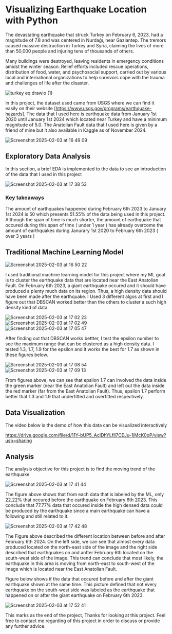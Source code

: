 # Visualizing Earthquake Location with Python

The devastating earthquake that struck Turkey on February 6, 2023, had a magnitude of 7.8 and was centered in Nurdağı, near Gaziantep. The tremors caused massive destruction 
in Turkey and Syria, claiming the lives of more than 50,000 people and injuring tens of thousands of others.

Many buildings were destroyed, leaving residents in emergency conditions amidst the winter season. Relief efforts included rescue operations, distribution of food, water, and 
psychosocial support, carried out by various local and international organizations to help survivors cope with the trauma and challenges of life after the disaster.

![turkey eq drawio (1)](https://github.com/user-attachments/assets/26da24e8-a926-478a-9858-d993476e8ef1)

In this project, the dataset used came from USGS where we can find it easily on their website [https://www.usgs.gov/programs/earthquake-hazards]. The data that I used here
is earthquake data from January 1st 2020 until January 1st 2024 which located near Turkey and have a minimum magnitude of 5.0. The Anatolian Fault data that I used here is 
given by a friend of mine but it also available in Kaggle as of November 2024.

![Screenshot 2025-02-03 at 16 49 09](https://github.com/user-attachments/assets/79e2a862-e7fe-4417-819c-e5151aef44bc)

## Exploratory Data Analysis
In this section, a brief EDA is implemented to the data to see an introduction of the data that I used in this project

![Screenshot 2025-02-03 at 17 38 53](https://github.com/user-attachments/assets/b0712a98-f87b-4b24-a4f5-5f3cbf77e553)

### Key takeaways
The amount of earthquakes happened during February 6th 2023 to January 1st 2024 is 50 which presents 51.55% of the data being used in this project. Although the span of time is 
much shorter, the amount of earthquake that occured during this span of time ( under 1 year ) has already overcome the amount of earthquakes during Janurary 1st 2020 to 
February 6th 2023 ( over 3 years )

## Traditional Machine Learning Model

![Screenshot 2025-02-03 at 16 50 22](https://github.com/user-attachments/assets/5d864c2a-07dd-4e7a-b1c6-fdeda9eb0789)

I used traditional machine learning model for this project where my ML goal is to cluster the earthquake data that are located near the East Anatolian Fault. On February 6th 2023,
a giant earthquake occured and it should have produced a plenty much data on its region. Thus, a high density data should have been made after the earthquake. I Used 3 different
algos at first and I figure out that DBSCAN worked better than the others to cluster a such high density kind of data.

![Screenshot 2025-02-03 at 17 02 23](https://github.com/user-attachments/assets/4e8afc48-7cfd-40bc-99f3-7abb71da4787)
![Screenshot 2025-02-03 at 17 02 49](https://github.com/user-attachments/assets/c2657d7f-2789-4077-b565-72046c2bba83)
![Screenshot 2025-02-03 at 17 05 47](https://github.com/user-attachments/assets/7a5290af-adaa-4328-9781-d8617226a10d)

After finding out that DBSCAN works bettter, I test the epsilon number to see the maximum range that can be clustered as a high density data. I tested 1.3, 1.7, 1.9 for the epsilon
and it works the best for 1.7 as shown in these figures below.

![Screenshot 2025-02-03 at 17 08 54](https://github.com/user-attachments/assets/223ba3ca-c792-4aa8-97af-f88ba7566c9a)
![Screenshot 2025-02-03 at 17 09 13](https://github.com/user-attachments/assets/630d5506-f6f8-44ac-898e-4c6ff225df6e)

From figures above, we can see that epsilon 1.7 can involved the data inside the green marker (near the East Anatolian Fault) and left out the data inside the red marker 
(far from the East Anatolian Fault). Thus, epsilon 1.7 perform better that 1.3 and 1.9 that underfitted and overfitted respectively.

## Data Visualization
The video below is the demo of how this data can be visualized interactively

https://drive.google.com/file/d/11Y-bUP5_AcIDhYLfll7CEJu-1jMcK0oP/view?usp=sharing

## Analysis
The analysis objective for this project is to find the moving trend of the earthquake

![Screenshot 2025-02-03 at 17 41 44](https://github.com/user-attachments/assets/eb823d17-50f7-470c-9d10-d03c9442a6de)

The figure above shows that from each data that is labeled by the ML, only 22.22% that occured before the earthquake on February 6th 2023. This conclude that 77.77% data that occured inside the high densed data could be produced by the earthquake since a main earthquake can have a following and still related to it.

![Screenshot 2025-02-03 at 17 42 48](https://github.com/user-attachments/assets/29cfa40a-c59e-4fd3-85a8-813d89bebf11)

The Figure above described the different location between before and after February 6th 2024. On the left side, we can see that almost every data produced located on the north-east side of the image and the right side described that earthquakes on and anfter February 6th located on the south-west side of the image. This trend can conclude that most likely, the earthquake in this area is moving from north-east to south-west of the image which is located near the East Anatolian Fault.

Figure below shows if the data that occured before and after the giant earthquake shown at the same time. This picture defined that not every earthquake  on the south-west side was labeled as the earthquake that happened on or after the giant earthquake on February 6th 2023.

![Screenshot 2025-02-03 at 17 52 41](https://github.com/user-attachments/assets/ae101036-3a4e-4f86-833c-2eff81830df1)

This marks as the end of the project, Thanks for looking at this project. Feel free to contact me regarding of this project in order to discuss or provide any further advice.
